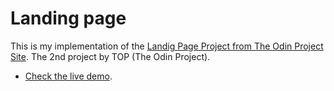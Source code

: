 # Landing page
This is my implementation of the [Landig Page Project from The Odin Project Site](https://www.theodinproject.com/lessons/foundations-landing-page#viewing-your-project-on-the-web). The 2nd project by TOP (The Odin Project).

- [Check the live demo](https://iaaron-xyz.github.io/top-landing-page-project/).